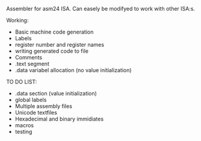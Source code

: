 Assembler for asm24 ISA. Can easely be modifyed to work with other ISA:s.

Working:
  * Basic machine code generation
  * Labels
  * register number and register names
  * writing generated code to file
  * Comments
  * .text segment
  * .data variabel allocation (no value initialization)

TO DO LIST:
  * .data section (value initialization)
  * global labels
  * Multiple assembly files
  * Unicode textfiles
  * Hexadecimal and binary immidiates
  * macros
  * testing
